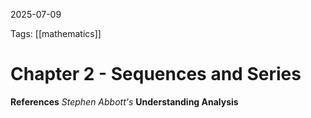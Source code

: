 2025-07-09 

Tags: [[mathematics]]

# **Chapter 2 - Sequences and Series**



**References**
*Stephen Abbott's*
**Understanding Analysis**
